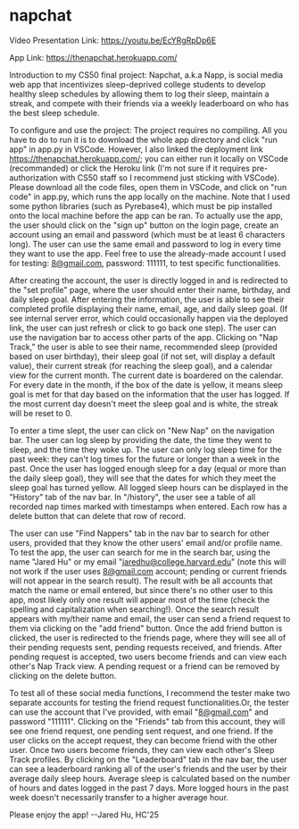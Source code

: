 # napchat

Video Presentation Link: https://youtu.be/EcYRgRpDp6E

App Link: https://thenapchat.herokuapp.com/

Introduction to my CS50 final project: 
Napchat, a.k.a Napp, is social media web app that incentivizes sleep-deprived college students to develop healthy sleep schedules by allowing them to log their sleep, maintain a streak, and compete with their friends via a weekly leaderboard on who has the best sleep schedule. 

To configure and use the project: 
The project requires no compiling. All you have to do to run it is to download the whole app directory and click "run app" in app.py in VSCode. However, I also linked the deployment link https://thenapchat.herokuapp.com/; you can either run it locally on VSCode (recommanded) or click the Heroku link (I'm not sure if it requires pre-authorization with CS50 staff so I recommend just sticking with VSCode). Please download all the code files, open them in VSCode, and click on "run code" in app.py, which runs the app locally on the machine. Note that I used some python libraries (such as Pyrebase4), which must be pip installed onto the local machine before the app can be ran. To actually use the app, the user should click on the "sign up" button on the login page, create an account using an email and password (which must be at least 6 characters long). The user can use the same email and password to log in every time they want to use the app. Feel free to use the already-made account I used for testing: 8@gmail.com, password: 111111, to test specific functionalities. 

After creating the account, the user is directly logged in and is redirected to the "set profile" page, where the user should enter their name, birthday, and daily sleep goal. After entering the information, the user is able to see their completed profile displaying their name, email, age, and daily sleep goal. (If see internal server error, which could occasionally happen via the deployed link, the user can just refresh or click to go back one step). The user can use the navigation bar to access other parts of the app. Clicking on "Nap Track," the user is able to see their name, recommended sleep (provided based on user birthday), their sleep goal (if not set, will display a default value), their current streak (for reaching the sleep goal), and a calendar view for the current month. The current date is boardered on the calendar. For every date in the month, if the box of the date is yellow, it means sleep goal is met for that day based on the information that the user has logged. If the most current day doesn't meet the sleep goal and is white, the streak will be reset to 0.

To enter a time slept, the user can click on "New Nap" on the navigation bar. The user can log sleep by providing the date, the time they went to sleep, and the time they woke up. The user can only log sleep time for the past week: they can't log times for the future or longer than a week in the past. Once the user has logged enough sleep for a day (equal or more than the daily sleep goal), they will see that the dates for which they meet the sleep goal has turned yellow. All logged sleep hours can be displayed in the "History" tab of the nav bar. In "/history", the user see a table of all recorded nap times marked with timestamps when entered. Each row has a delete button that can delete that row of record. 

The user can use "Find Nappers" tab in the nav bar to search for other users, provided that they know the other users' email and/or profile name. To test the app, the user can search for me in the search bar, using the name "Jared Hu" or my email "jaredhu@college.harvard.edu" (note this will not work if the user uses 8@gmail.com account; pending or current friends will not appear in the search result). The result with be all accounts that match the name or email entered, but since there's no other user to this app, most likely only one result will appear most of the time (check the spelling and capitalization when searching!). Once the search result appears with my/their name and email, the user can send a friend request to them via clicking on the "add friend" button. Once the add friend button is clicked, the user is redirected to the friends page, where they will see all of their pending requests sent, pending requests received, and friends. After pending request is accepted, two users become friends and can view each other's Nap Track view. A pending request or a friend can be removed by clicking on the delete button. 

To test all of these social media functions, I recommend the tester make two separate accounts for testing the friend request functionalities.Or, the tester can use the account that I've provided, with email "8@gmail.com" and password "111111". Clicking on the "Friends" tab from this account, they will see one friend request, one pending sent request, and one friend. If the user clicks on the accept request, they can become friend with the other user. Once two users become friends, they can view each other's Sleep Track profiles. By clicking on the "Leaderboard" tab in the nav bar, the user can see a leaderboard ranking all of the user's friends and the user by their average daily sleep hours. Average sleep is calculated based on the number of hours and dates logged in the past 7 days. More logged hours in the past week doesn't necessarily transfer to a higher average hour. 

Please enjoy the app!
--Jared Hu, HC'25




